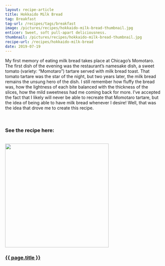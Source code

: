 ```yaml
---
layout: recipe-article
title: Hokkaido Milk Bread
tag: Breakfast
tag-url: /recipes/tags/breakfast
image: /pictures/recipes/hokkaido-milk-bread-thumbnail.jpg
enticer: Sweet, soft pull-apart deliciousness.
thumbnail: /pictures/recipes/hokkaido-milk-bread-thumbnail.jpg
recipe-url: /recipes/hokkaido-milk-bread
date: 2019-07-19
---
```


My first memory of eating milk bread takes place at Chicago’s Momotaro. The first dish of the evening was the restaurant’s namesake dish, a sweet tomato (variety: “Momotaro”) tartare served with milk bread toast. That tomato tartare was the star of the night, but two years later, the milk bread remains the unsung hero of the dish. I still remember how fluffy the bread was, how the lightness of each bite balanced with the thickness of the slices, how the mild sweetness had me coming back for more. I’ve accepted the fact that I likely will never be able to recreate that Momotaro tartare, but the idea of being able to have milk bread whenever I desire! Well, that was the idea that drove me to create this recipe. 


<div class="get-recipe text-center">
  <br><h3>See the recipe here:</h3><br>
    <a href="{{ page.recipe-url }}"><img src="{{ page.thumbnail }}" style="width:35vw"></a>
  <h3><a href="{{ page.recipe-url }}"><strong>{{ page.title }}</strong></a></h3>
</div>